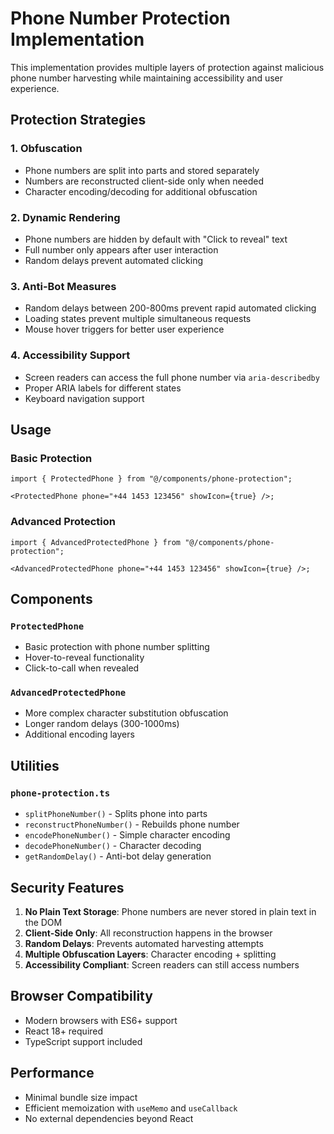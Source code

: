 # Phone Number Protection Implementation

This implementation provides multiple layers of protection against malicious phone number harvesting while maintaining accessibility and user experience.

## Protection Strategies

### 1. **Obfuscation**

- Phone numbers are split into parts and stored separately
- Numbers are reconstructed client-side only when needed
- Character encoding/decoding for additional obfuscation

### 2. **Dynamic Rendering**

- Phone numbers are hidden by default with "Click to reveal" text
- Full number only appears after user interaction
- Random delays prevent automated clicking

### 3. **Anti-Bot Measures**

- Random delays between 200-800ms prevent rapid automated clicking
- Loading states prevent multiple simultaneous requests
- Mouse hover triggers for better user experience

### 4. **Accessibility Support**

- Screen readers can access the full phone number via `aria-describedby`
- Proper ARIA labels for different states
- Keyboard navigation support

## Usage

### Basic Protection

```tsx
import { ProtectedPhone } from "@/components/phone-protection";

<ProtectedPhone phone="+44 1453 123456" showIcon={true} />;
```

### Advanced Protection

```tsx
import { AdvancedProtectedPhone } from "@/components/phone-protection";

<AdvancedProtectedPhone phone="+44 1453 123456" showIcon={true} />;
```

## Components

### `ProtectedPhone`

- Basic protection with phone number splitting
- Hover-to-reveal functionality
- Click-to-call when revealed

### `AdvancedProtectedPhone`

- More complex character substitution obfuscation
- Longer random delays (300-1000ms)
- Additional encoding layers

## Utilities

### `phone-protection.ts`

- `splitPhoneNumber()` - Splits phone into parts
- `reconstructPhoneNumber()` - Rebuilds phone number
- `encodePhoneNumber()` - Simple character encoding
- `decodePhoneNumber()` - Character decoding
- `getRandomDelay()` - Anti-bot delay generation

## Security Features

1. **No Plain Text Storage**: Phone numbers are never stored in plain text in the DOM
2. **Client-Side Only**: All reconstruction happens in the browser
3. **Random Delays**: Prevents automated harvesting attempts
4. **Multiple Obfuscation Layers**: Character encoding + splitting
5. **Accessibility Compliant**: Screen readers can still access numbers

## Browser Compatibility

- Modern browsers with ES6+ support
- React 18+ required
- TypeScript support included

## Performance

- Minimal bundle size impact
- Efficient memoization with `useMemo` and `useCallback`
- No external dependencies beyond React
